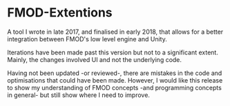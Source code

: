 # FMOD-Extentions
A tool I wrote in late 2017, and finalised in early 2018, that allows for a better integration between FMOD's low level engine and Unity.

Iterations have been made past this version but not to a significant extent. Mainly, the changes involved UI and not the underlying code.

Having not been updated -or reviewed-, there are mistakes in the code and optimisations that could have been made. However, I would like this release to show my understanding of FMOD concepts -and programming concepts in general- but still show where I need to improve.
